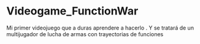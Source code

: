 # Videogame_FunctionWar
Mi primer videojuego que a duras aprendere a hacerlo . Y se tratará de un multijugador de lucha de armas con trayectorias de funciones
